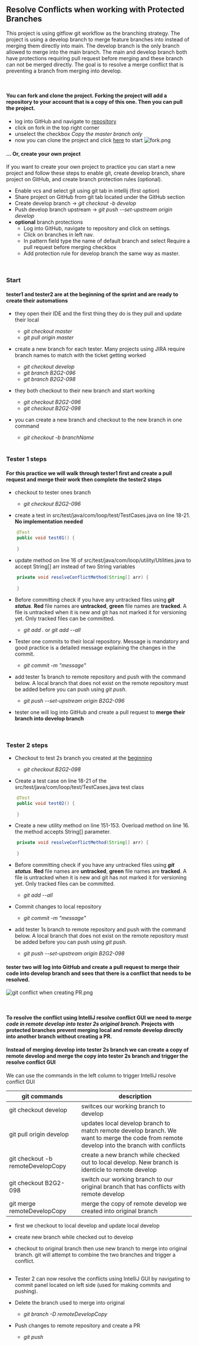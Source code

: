 ## Resolve Conflicts when working with Protected Branches

This project is using gitflow git workflow as the branching strategy. The project is using a develop branch to merge feature branches into instead of merging them directly into main.
The develop branch is the only branch allowed to merge into the main branch. The main and develop branch both have protections requiring pull request before merging and these branch can
not be merged directly. The goal is to resolve a merge conflict that is preventing a branch from merging into develop.

&nbsp;  
#### You can fork and clone the project. Forking the project will add a repository to your account that is a copy of this one. Then you can pull the project.
* log into GitHub and navigate to [repository](https://github.com/wanderllama/loop_git)
* click on fork in the top right corner
* unselect the checkbox _Copy the master branch only_ 
* now you can clone the project and click [here](#Start) to start
![fork.png](.idea/pictures/fork.png)
&nbsp;  
#### ... Or, create your own project
If you want to create your own project to practice you can start a new project and follow these steps to enable git, create develop branch, share project on GitHub, and create branch protection rules (optional).  

* Enable vcs and select git using git tab in intellij (first option)  
* Share project on GitHub from git tab located under the GitHub section  
* Create develop branch -> _git checkout -b develop_
* Push develop branch upstream -> _git push --set-upstream origin develop_
* **optional** branch protections
  * Log into GitHub, navigate to repository and click on settings.
  * Click on branches in left nav. 
  * In pattern field type the name of default branch and select Require a pull request before merging checkbox 
  * Add protection rule for develop branch the same way as master.

&nbsp;
### Start
#### tester1 and tester2 are at the beginning of the sprint and are ready to create their automations

* they open their IDE and the first thing they do is they pull and update their local 
  * _git checkout master_ 
  * _git pull origin master_
  

* create a new branch for each tester. Many projects using JIRA require branch names to match with the ticket getting worked   
  * _git checkout develop_ 
  * _git branch B2G2-096_
  * _git branch B2G2-098_ 
  

* they both checkout to their new branch and start working 
  * _git checkout B2G2-096_ 
  * _git checkout B2G2-098_
  
  
* you can create a new branch and checkout to the new branch in one command
    * _git checkout -b branchName_    
&nbsp;
### Tester 1 steps
#### For this practice we will walk through tester1 first and create a pull request and merge their work then complete the tester2 steps


* checkout to tester ones branch
  * _git checkout B2G2-096_
  

* create a test in src/test/java/com/loop/test/TestCases.java on line 18-21. **No implementation needed**  
```java
    @Test
    public void test01() {
        
    }
```
  
* update method on line 16 of src/test/java/com/loop/utility/Utilities.java to accept String[] arr instead of two String variables
```java
    private void resolveConflictMethod(String[] arr) {
        
    }
```

* Before committing check if you have any untracked files using _**git status**_. **Red** file names are **untracked**, **green** file names are **tracked**. A file is untracked when it is new and git has not marked it for versioning yet. Only tracked files can be committed.
    * _git add ._ or _git add --all_
  

* Tester one commits to their local repository. Message is mandatory and good practice is a detailed message explaining the changes in the commit.  
    * _git commit -m "message"_


* add tester 1s branch to remote repository and push with the command below. A local branch that does not exist on the remote repository must be added before you can push using _git push_.
  * _git push --set-upstream origin B2G2-096_  


* tester one will log into GitHub and create a pull request to **merge their branch into develop branch**

&nbsp;
### Tester 2 steps

* Checkout to test 2s branch you created at the [beginning](#Start)
  * _git checkout B2G2-098_  

  
* Create a test case on line 18-21 of the src/test/java/com/loop/test/TestCases.java test class  
```java
    @Test
    public void test02() {
        
    }
```

* Create a new utility method on line 151-153. Overload method on line 16. the method accepts String[] parameter. 
```java
    private void resolveConflictMethod(String[] arr) {
        
    }
```
  
* Before committing check if you have any untracked files using _**git status**_. **Red** file names are **untracked**, **green** file names are **tracked**. A file is untracked when it is new and git has not marked it for versioning yet. Only tracked files can be committed.
  * _git add --all_  
  

* Commit changes to local repository
  * _git commit -m "message"_  
  

* add tester 1s branch to remote repository and push with the command below. A local branch that does not exist on the remote repository must be added before you can push using _git push_.
  * _git push --set-upstream origin B2G2-098_

#### tester two will log into GitHub and create a pull request to merge their code into develop branch and sees that there is a conflict that needs to be resolved.  
![git conflict when creating PR.png](.idea%2Fpictures%2Fgit%20conflict%20when%20creating%20PR.png)

&nbsp;
#### To resolve the conflict using IntelliJ resolve conflict GUI we need to ***merge code in remote develop into tester 2s original branch***. Projects with protected branches prevent merging local and remote develop directly into another branch without creating a PR.

#### Instead of merging develop into tester 2s branch we can create a copy of remote develop and merge the copy into tester 2s branch and trigger the resolve conflict GUI

We can use the commands in the left column to trigger IntelliJ resolve conflict GUI

git commands|description
-----|-----
git checkout develop|switces our working branch to develop
git pull origin develop|updates local develop branch to match remote develop branch. We want to merge the code from remote develop into the branch with conflicts
git checkout -b remoteDevelopCopy|create a new branch while checked out to local develop. New branch is identicle to remote develop
git checkout B2G2-098|switch our working branch to our original branch that has conflicts with remote develop
git merge remoteDevelopCopy|merge the copy of remote develop we created into original branch

* first we checkout to local develop and update local develop
* create new branch while checked out to develop
* checkout to original branch then use new branch to merge into original branch. git will attempt to combine the two branches and trigger a conflict.
&nbsp;  
  &nbsp;


* Tester 2 can now resolve the conflicts using IntelliJ GUI by navigating to commit panel located on left side (used for making commits and pushing).
  

* Delete the branch used to merge into original  
  * _git branch -D remoteDevelopCopy_
  

* Push changes to remote repository and create a PR
    * _git push_
  



